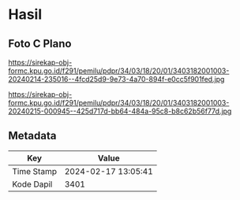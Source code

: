 # Hasil

## Foto C Plano

https://sirekap-obj-formc.kpu.go.id/f291/pemilu/pdpr/34/03/18/20/01/3403182001003-20240214-235016--4fcd25d9-9e73-4a70-894f-e0cc5f901fed.jpg

https://sirekap-obj-formc.kpu.go.id/f291/pemilu/pdpr/34/03/18/20/01/3403182001003-20240215-000945--425d717d-bb64-484a-95c8-b8c62b56f77d.jpg


## Metadata

| Key        | Value               |
| ---------- | ------------------- |
| Time Stamp | 2024-02-17 13:05:41 |
| Kode Dapil | 3401                |



